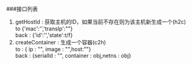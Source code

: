 ###接口列表
1. getHostId : 获取主机的ID，如果当前不存在则为该主机新生成一个(h2c)<br>
    to {'mac':'','transIp':""}  <br>
    back : {'id':'','state':t/f}
    <br>
2. createContainer : 生成一个容器(c2h) <br>
    to : { ip : "", image : "",host:""} <br>
    back : {serialId : "", container : obj,netns : obj}
